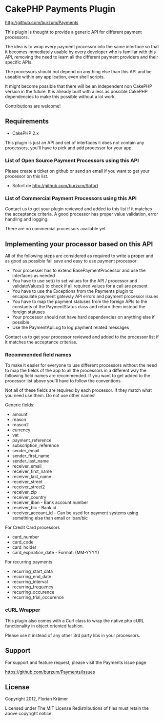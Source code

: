 # CakePHP Payments Plugin #

http://github.com/burzum/Payments

This plugin is thought to provide a generic API for different payment processors.

The idea is to wrap every payment processor into the same interface so that it becomes immediately usable by every developer who is familiar with this API, removing the need to learn all the different payment providers and their specific APIs.

The processors should not depend on anything else than this API and be useable within any application, even shell scripts.

It might become possible that there will be an independent non CakePHP version in the future. It is already built with a less as possible CakePHP dependencies to make this possible without a lot work.

Contributions are welcome!

## Requirements

 * CakePHP 2.x

This plugin is just an API and set of interfaces it does not contain any processors, you'll have to pick and add processor for your app.

### List of Open Source Payment Processors using this API

Please create a ticket on github or send an email if you want to get your processor on this list.

 * Sofort.de http://github.com/burzum/Sofort

### List of Commercial Payment Processors using this API

Contact us to get your plugin reviewed and added to this list if it matches the acceptance criteria. A good processor has proper value validation, error handling and logging.

There are no commercial processors available yet.

## Implementing your processor based on this API

All of the following steps are considered as required to write a proper and as good as possible fail save and easy to use payment processor:

* Your processer has to extend BasePaymentProcessor and use the interfaces as needed
* You have to use set() to set values for the API / processor and validateValues() to check if all required values for a call are present
* You have to use the Exceptions from the Payments plugin to encapsulate payment gateway API errors and payment processor issues
* You have to map the payment statuses from the foreign APIs to the constants of the PaymentStatus class and return them instead the foreign statuses
* Your processor should not have hard dependencies on anything else if possible
* Use the PaymentApiLog to log payment related messages

Contact us to get your processor reviewed and added to the processor list if it matches the acceptance criterias.

### Recommended field names

To make it easier for everyone to use different processors without the need to map the fields of the app to all the processors in a different way the following field names are recommended. If you want to get added to the processor list above you'll have to follow the conventions.

Not all of these fields are required by each processor. If they match what you need use them. Do not use other names!

Generic fields:

* amount
* reason
* reason2
* currency
* vat
* payment_reference
* subscription_reference
* sender_email
* sender_first_name
* sender_last_name
* receiver_email
* receiver_first_name
* receiver_last_name
* receiver_street
* receiver_street2
* receiver_zip
* receiver_country
* receiver_iban - Bank account number
* receiver_bic - Bank id
* receiver_account_id - Can be used for payment systems using something else than email or iban/bic

For Credit Card processors

* card_number
* card_code
* card_holder
* card_expiration_date - Format: (MM-YYYY)

For recurring payments

* recurring_start_data
* recurring_end_date
* recurring_interval
* recurring_frequency
* recurring_occurence
* recurring_trial_occurence

### cURL Wrapper

This plugin also comes with a Curl class to wrap the native php cURL functionality in object oriented fashion.

Please use it instead of any other 3rd party libs in your processors.

## Support

For support and feature request, please visit the Payments issue page

https://github.com/burzum/Payments/issues

## License

Copyright 2012, Florian Krämer

Licensed under The MIT License
Redistributions of files must retain the above copyright notice.